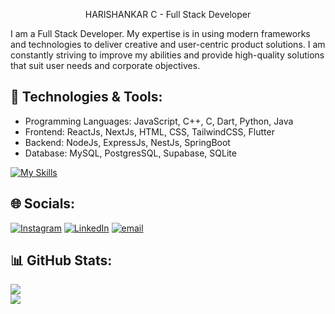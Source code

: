 <p align="center">HARISHANKAR C - Full Stack Developer</p>
I am a Full Stack Developer. My expertise is in using modern frameworks and technologies to deliver creative and user-centric product solutions. I am constantly striving to improve my abilities and provide high-quality solutions that suit user needs and corporate objectives.

## 🚀 Technologies & Tools:
- Programming Languages: JavaScript, C++, C, Dart, Python, Java
- Frontend: ReactJs, NextJs, HTML, CSS, TailwindCSS, Flutter
- Backend: NodeJs, ExpressJs, NestJs, SpringBoot
- Database: MySQL, PostgresSQL, Supabase, SQLite

[![My Skills](https://skillicons.dev/icons?i=js,cpp,c,dart,py,java,react,nextjs,html,css,tailwind,flutter,nodejs,express,nestjs,spring,mysql,postgres,supabase,sqlite&perline=10)](https://skillicons.dev)
  
## 🌐 Socials:
[![Instagram](https://img.shields.io/badge/Instagram-%23E4405F.svg?logo=Instagram&logoColor=white)](https://instagram.com/haaaaariiiiiiii) [![LinkedIn](https://img.shields.io/badge/LinkedIn-%230077B5.svg?logo=linkedin&logoColor=white)](https://linkedin.com/in/harishankar-c-148453285) [![email](https://img.shields.io/badge/Email-D14836?logo=gmail&logoColor=white)](mailto:charishankar30@gmail.com) 

## 📊 GitHub Stats:

![](https://nirzak-streak-stats.vercel.app/?user=Harishankarc&theme=transparent&hide_border=true)<br/>
![](https://github-readme-stats.vercel.app/api/top-langs/?username=Harishankarc&theme=transparent&hide_border=true&include_all_commits=false&count_private=false&layout=compact)



<!-- Proudly created with GPRM ( https://gprm.itsvg.in ) -->

